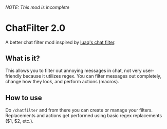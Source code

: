 ###### NOTE: This mod is incomplete

# ChatFilter 2.0
A better chat filter mod inspired by [luaq's chat filter](https://github.com/luaqs/chatfilter).

## What is it?
This allows you to filter out annoying messages in chat, not very user-friendly because it utilizes regex. You can filter messages out completely, change how they look, and perform actions (macros).

## How to use
Do `/chatfilter` and from there you can create or manage your filters. Replacements and actions get performed using basic regex replacements ($1, $2, etc.).
